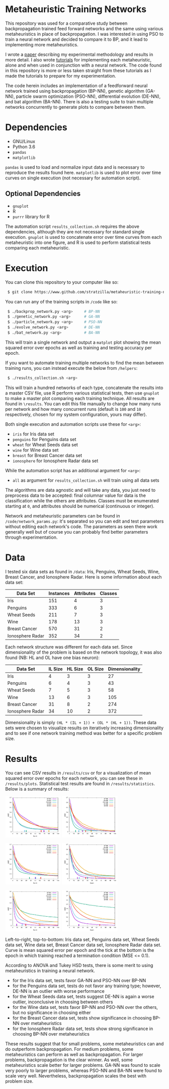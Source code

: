 # Metaheuristic Training Networks

This repository was used for a comparative study between backpropagation trained feed forward networks and the same using various metaheuristics in place of backpropagation. I was interested in using PSO to train a neural network and decided to compare it to BP, and it lead to implementing more metaheuristics.

I wrote a <a href="./report/report.pdf">paper</a> describing my experimental methodology and results in more detail. I also wrote <a href="https://github.com/stratzilla/AI-ML-tutorials">tutorials</a> for implementing each metaheuristic, alone and when used in conjunction with a neural network. The code found in this repository is more or less taken straight from these tutorials as I made the tutorials to prepare for my experimentation.

The code herein includes an implementation of a feedforward neural network trained using backpropagation (BP-NN), genetic algorithm (GA-NN), particle swarm optimization (PSO-NN), differential evolution (DE-NN), and bat algorithm (BA-NN). There is also a testing suite to train multiple networks concurrently to generate plots to compare between them.

# Dependencies

- GNU/Linux
- Python 3.6
- `pandas`
- `matplotlib`

`pandas` is used to load and normalize input data and is necessary to reproduce the results found here. `matplotlib` is used to plot error over time curves on single execution (not necessary for automation script).

## Optional Dependencies

- `gnuplot`
- R
- `purrr` library for R

The automation script `results_collection.sh` requires the above dependencies, although they are not necessary for standard single execution. `gnuplot` is used to concatenate error over time curves from each metaheuristic into one figure, and R is used to perform statistical tests comparing each metaheuristic.

# Execution

You can clone this repository to your computer like so:

```bash
 $ git clone https://www.github.com/stratzilla/metaheuristic-training-networks
```

You can run any of the training scripts in `/code` like so:

```bash
 $ ./backprop_network.py <arg>     # BP-NN
 $ ./genetic_network.py <arg>      # GA-NN
 $ ./particle_network.py <arg>     # PSO-NN
 $ ./evolve_network.py <arg>       # DE-NN
 $ ./bat_network.py <arg>          # BA-NN
```

This will train a single network and output a `matplot` plot showing the mean squared error over epochs as well as training and testing accuracy per epoch.

If you want to automate training multiple networks to find the mean between training runs, you can instead execute the below from `/helpers`:

```bash
 $ ./results_collection.sh <arg>
```

This will train a hundred networks of each type, concatenate the results into a master CSV file, use R perform various statistical tests, then use `gnuplot` to make a master plot comparing each training technique. All results are found in `\results`. You can edit this file manually to change how many runs per network and how many concurrent runs (default is `100` and `10` respectively, chosen for my system configuration, yours may differ).

Both single execution and automation scripts use these for `<arg>`:

- `iris` for Iris data set
- `penguins` for Penguins data set
- `wheat` for Wheat Seeds data set
- `wine` for Wine data set
- `breast` for Breast Cancer data set
- `ionosphere` for Ionosphere Radar data set

While the automation script has an additional argument for `<arg>`:

- `all` as argument for `results_collection.sh` will train using all data sets

The algorithms are data agnostic and will take any data, you just need to preprocess data to be accepted: final columnar value for data is the classification while the others are attributes. Classes must be enumerated starting at `0`, and attributes should be numerical (continuous or integer).

Network and metaheuristic parameters can be found in `/code/network_params.py`: it's separated so you can edit and test parameters without editing each network's code. The parameters as seen there work generally well but of course you can probably find better parameters through experimentation.

# Data

I tested six data sets as found in `/data`: Iris, Penguins, Wheat Seeds, Wine, Breast Cancer, and Ionosphere Radar. Here is some information about each data set:

| Data Set         | Instances | Attributes | Classes |
| ---------------- | --------- | ---------- | ------- |
| Iris             | 151       | 4          | 3       |
| Penguins         | 333       | 6          | 3       |
| Wheat Seeds      | 211       | 7          | 3       |
| Wine             | 178       | 13         | 3       |
| Breast Cancer    | 570       | 31         | 2       |
| Ionosphere Radar | 352       | 34         | 2       |

Each network structure was different for each data set. Since dimensionality of the problem is based on the network topology, it was also found (NB: HL and OL have one bias neuron):

| Data Set         | IL Size | HL Size | OL Size | Dimensionality |
| ---------------- | ------- | ------- | ------- | -------------- |
| Iris             | 4       | 3       | 3       | 27             |
| Penguins         | 6       | 4       | 3       | 43             |
| Wheat Seeds      | 7       | 5       | 3       | 58             |
| Wine             | 13      | 6       | 3       | 105            |
| Breast Cancer    | 31      | 8       | 2       | 274            |
| Ionosphere Radar | 34      | 10      | 2       | 372            |

Dimensionality is simply `(HL * (IL + 1)) + (OL * (HL + 1))`. These data sets were chosen to visualize results on iteratively increasing dimensionality and to see if one network training method was better for a specific problem size.

# Results

You can see CSV results in `/results/csv` or for a visualization of mean squared error over epochs for each network, you can see these in `/results/plots`. Statistical test results are found in `/results/statistics`. Below is a summary of results:

<img width="35%" src="./results/plots/iris-plot.png"/> <img width="35%" src="./results/plots/penguins-plot.png"/>

<img width="35%" src="./results/plots/wheat-plot.png"/> <img width="35%" src="./results/plots/wine-plot.png"/>

<img width="35%" src="./results/plots/breast-plot.png"/> <img width="35%" src="./results/plots/ionosphere-plot.png"/>

Left-to-right, top-to-bottom: Iris data set, Penguins data set, Wheat Seeds data set, Wine data set, Breast Cancer data set, Ionosphere Radar data set. Curve is mean squared error per epoch and the tick at the bottom is the epoch in which training reached a termination condition (MSE <= 0.1).

According to ANOVA and Tukey HSD tests, there is some merit to using metaheuristics in training a neural network.

- for the Iris data set, tests favor GA-NN and PSO-NN over BP-NN
- for the Penguins data set, tests do not favor any training type; however, DE-NN is an outlier with worse performance
- for the Wheat Seeds data set, tests suggest DE-NN is again a worse outlier, inconclusive in choosing between others
- for the Wine data set, tests favor BP-NN and PSO-NN over the others, but no significance in choosing either
- for the Breast Cancer data set, tests show significance in choosing BP-NN over metaheuristics
- for the Ionosphere Radar data set, tests show strong significance in choosing BP-NN over metaheuristics

These results suggest that for small problems, some metaheuristics can and do outperform backpropagation. For medium problems, some metaheuristics can perform as well as backpropagation. For larger problems, backpropagation is the clear winner. As well, some metaheuristics scale better for larger problems. GA-NN was found to scale very poorly to larger problems, whereas PSO-NN and BA-NN were found to scale very well. Nevertheless, backpropagation scales the best with problem size.
